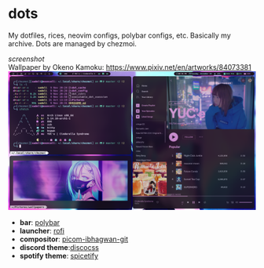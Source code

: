 # dots

My dotfiles, rices, neovim configs, polybar configs, etc. Basically my archive. Dots are managed by chezmoi.

*screenshot*\
Wallpaper by Okeno Kamoku: https://www.pixiv.net/en/artworks/84073381
![peace](rice.png)

- **bar**: [polybar](https://github.com/polybar/polybar)
- **launcher**: [rofi](https://github.com/adi1090x/rofi)
- **compositor**: [picom-ibhagwan-git](https://github.com/ibhagwan/picom)
- **discord theme**:[discocss](https://github.com/mlvzk/discocss)
- **spotify theme**: [spicetify](https://github.com/khanhas/spicetify-cli)
